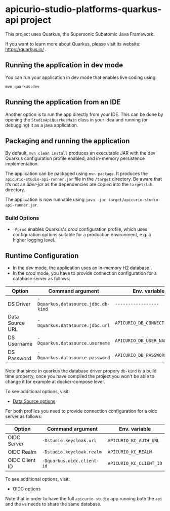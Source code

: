 # apicurio-studio-platforms-quarkus-api project

This project uses Quarkus, the Supersonic Subatomic Java Framework.

If you want to learn more about Quarkus, please visit its website: https://quarkus.io/ .

## Running the application in dev mode

You can run your application in dev mode that enables live coding using:
```
mvn quarkus:dev
```

## Running the application from an IDE

Another option is to run the app directly from your IDE.  This can be done by opening
the `StudioApiQuarkusMain` class in your idea and running (or debugging) it as a
java application.

## Packaging and running the application

By default, `mvn clean install` produces an executable JAR with the dev Quarkus configuration profile enabled, and in-memory persistence implementation.

The application can be packaged using `mvn package`.
It produces the `apicurio-studio-api-runner.jar` file in the `/target` directory.
Be aware that it’s not an _über-jar_ as the dependencies are copied into the `target/lib` directory.

The application is now runnable using `java -jar target/apicurio-studio-api-runner.jar`.

### Build Options

 - `-Pprod` enables Quarkus's *prod* configuration profile, which uses configuration options suitable for a production environment, 
   e.g. a higher logging level.
   

## Runtime Configuration

- In the *dev* mode, the application uses an in-memory H2 database`.
- In the *prod* mode, you have to provide connection configuration for a database server as follows:

Option|Command argument|Env. variable|Default|
|---|---|---|---|
|DS Driver|`-Dquarkus.datasource.jdbc.db-kind`|`-----------------`|`postgresql`|
|Data Source URL|`-Dquarkus.datasource.jdbc.url`|`APICURIO_DB_CONNECTION_URL`|`----`|
|DS Username|`-Dquarkus.datasource.username`|`APICURIO_DB_USER_NAME`|`----`|
|DS Password|`-Dquarkus.datasource.password`|`APICURIO_DB_PASSWORD`|`----`|

Note that since in quarkus the database driver propery `db-kind` is a build time property, once you have compiled the project you won't be able to change it for example at docker-compose level. 

To see additional options, visit:
 - [Data Source options](https://quarkus.io/guides/datasource-guide#configuration-reference) 
 
For both profiles you need to provide connection configuration for a oidc server as follows:

 Option|Command argument|Env. variable|
 |---|---|---|
 |OIDC Server|`-Dstudio.keycloak.url`|`APICURIO_KC_AUTH_URL`|
 |OIDC Realm|`-Dstudio.keycloak.realm`|`APICURIO_KC_REALM`|
 |OIDC Client ID|`-Dquarkus.oidc.client-id`|`APICURIO_KC_CLIENT_ID`|
 
To see additional options, visit:
 - [OIDC options](https://quarkus.io/guides/security-openid-connect) 

Note that in order to have the full `apicurio-studio` app running both the `api` and the `ws` needs to share the same database.